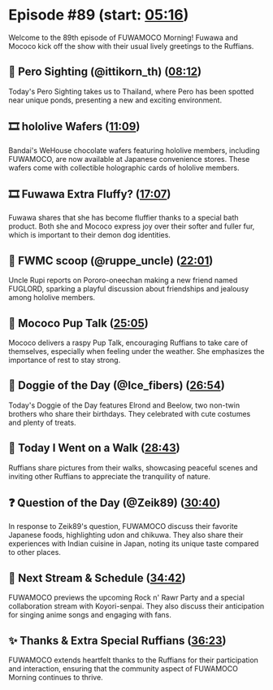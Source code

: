 # Episode #89 (start: [05:16](https://youtu.be/_uAalFIWtqM?t=05m16s))

Welcome to the 89th episode of FUWAMOCO Morning! Fuwawa and Mococo kick off the show with their usual lively greetings to the Ruffians.

## 👀 Pero Sighting (@ittikorn_th) ([08:12](https://youtu.be/_uAalFIWtqM?t=08m12s))

Today's Pero Sighting takes us to Thailand, where Pero has been spotted near unique ponds, presenting a new and exciting environment.

## 🎞️ hololive Wafers ([11:09](https://youtu.be/_uAalFIWtqM?t=11m09s))

Bandai's WeHouse chocolate wafers featuring hololive members, including FUWAMOCO, are now available at Japanese convenience stores. These wafers come with collectible holographic cards of hololive members.

## 🎞️ Fuwawa Extra Fluffy? ([17:07](https://youtu.be/_uAalFIWtqM?t=17m07s))

Fuwawa shares that she has become fluffier thanks to a special bath product. Both she and Mococo express joy over their softer and fuller fur, which is important to their demon dog identities.

## 🔎 FWMC scoop (@ruppe_uncle) ([22:01](https://youtu.be/_uAalFIWtqM?t=22m01s))

Uncle Rupi reports on Pororo-oneechan making a new friend named FUGLORD, sparking a playful discussion about friendships and jealousy among hololive members.

## 📣 Mococo Pup Talk ([25:05](https://youtu.be/_uAalFIWtqM?t=25m05s))

Mococo delivers a raspy Pup Talk, encouraging Ruffians to take care of themselves, especially when feeling under the weather. She emphasizes the importance of rest to stay strong.

## 🐶 Doggie of the Day (@Ice_fibers) ([26:54](https://youtu.be/_uAalFIWtqM?t=26m54s))

Today's Doggie of the Day features Elrond and Beelow, two non-twin brothers who share their birthdays. They celebrated with cute costumes and plenty of treats.

## 🚶 Today I Went on a Walk ([28:43](https://youtu.be/_uAalFIWtqM?t=28m43s))

Ruffians share pictures from their walks, showcasing peaceful scenes and inviting other Ruffians to appreciate the tranquility of nature.

## ❓ Question of the Day (@Zeik89) ([30:40](https://youtu.be/_uAalFIWtqM?t=30m40s))

In response to Zeik89's question, FUWAMOCO discuss their favorite Japanese foods, highlighting udon and chikuwa. They also share their experiences with Indian cuisine in Japan, noting its unique taste compared to other places.

## 📅 Next Stream & Schedule ([34:42](https://youtu.be/_uAalFIWtqM?t=34m42s))

FUWAMOCO previews the upcoming Rock n' Rawr Party and a special collaboration stream with Koyori-senpai. They also discuss their anticipation for singing anime songs and engaging with fans.

## ✨ Thanks & Extra Special Ruffians ([36:23](https://youtu.be/_uAalFIWtqM?t=36m23s))

FUWAMOCO extends heartfelt thanks to the Ruffians for their participation and interaction, ensuring that the community aspect of FUWAMOCO Morning continues to thrive.
